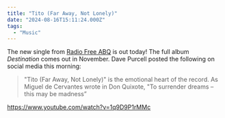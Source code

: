 ```yaml
---
title: "Tito (Far Away, Not Lonely)"
date: "2024-08-16T15:11:24.000Z"
tags: 
  - "Music"
---
```


The new single from [Radio Free ABQ](https://radiofreeabq.com/) is out today! The full album _Destination_ comes out in November. Dave Purcell posted the following on social media this morning:

> "Tito (Far Away, Not Lonely)" is the emotional heart of the record. As Miguel de Cervantes wrote in Don Quixote, "To surrender dreams – this may be madness”

https://www.youtube.com/watch?v=1q9D9P1rMMc
